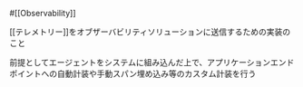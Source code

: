 #[[Observability]]

[[テレメトリー]]をオブザーバビリティソリューションに送信するための実装のこと

前提としてエージェントをシステムに組み込んだ上で、アプリケーションエンドポイントへの自動計装や手動スパン埋め込み等のカスタム計装を行う